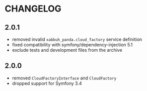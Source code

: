 CHANGELOG
=========

2.0.1
-----

* removed invalid `xabbuh_panda.cloud_factory` service definition
* fixed compatibility with symfony/dependency-injection 5.1
* exclude tests and development files from the archive

2.0.0
-----

* removed `CloudFactoryInterface` and `CloudFactory`
* dropped support for Symfony 3.4
